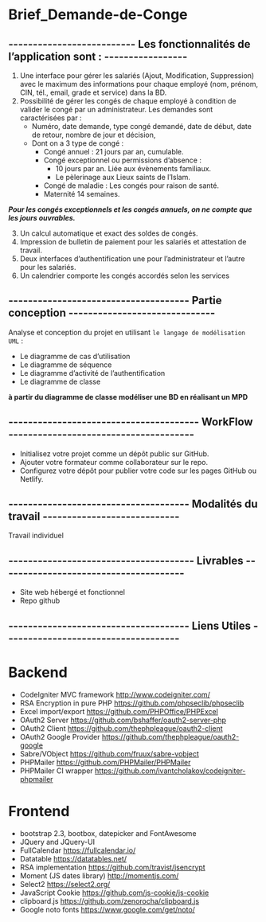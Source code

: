 # Brief_Demande-de-Conge
## -------------------------- Les fonctionnalités de l’application sont : -----------------
1. Une interface pour gérer les salariés (Ajout, Modification, Suppression)  avec le maximum des informations pour chaque employé (nom, prénom, CIN, tél., email, grade et service) dans la BD.
2. Possibilité de gérer les congés de chaque employé à condition de valider le congé par un administrateur. Les demandes sont caractérisées par : 
    - Numéro, date demande, type congé demandé, date de début, date de retour, nombre de jour et décision, 
    - Dont on a 3 type de congé :  
        * Congé annuel : 21 jours par an, cumulable.  
        * Congé exceptionnel ou permissions d’absence : 
            - 10 jours par an. Liée aux évènements familiaux. 
            - Le pèlerinage aux Lieux saints de l’Islam.  
        * Congé de maladie : Les congés pour raison de santé.  
        * Maternité 14 semaines.

***Pour les congés exceptionnels et les congés annuels, on ne compte que les jours ouvrables.***

3. Un calcul automatique et exact des soldes de congés.
4. Impression de bulletin de paiement pour les salariés et attestation de travail.
5. Deux interfaces d’authentification une pour l’administrateur et l’autre pour les salariés.
6. Un calendrier comporte les congés accordés selon les services

## ------------------------------------- Partie conception ------------------------------
Analyse et conception du projet en utilisant ```le langage de modélisation UML``` :
 - Le diagramme de cas d’utilisation
 - Le diagramme de séquence
 - Le diagramme d’activité de l’authentification
 - Le diagramme de classe 

**à partir du diagramme de classe modéliser une BD en réalisant un MPD**

## --------------------------------------- WorkFlow --------------------------------------
- Initialisez votre projet comme un dépôt public sur GitHub.
- Ajouter votre formateur comme collaborateur sur le repo.
- Configurez votre dépôt pour publier votre code sur les pages GitHub ou Netlify.
    
## ------------------------------------- Modalités du travail ----------------------------
Travail individuel

## -------------------------------------- Livrables --------------------------------------
- Site web hébergé et fonctionnel
- Repo github

## ------------------------------------- Liens Utiles ------------------------------------

# Backend
- CodeIgniter MVC framework http://www.codeigniter.com/
- RSA Encryption in pure PHP https://github.com/phpseclib/phpseclib
- Excel import/export https://github.com/PHPOffice/PHPExcel
- OAuth2 Server https://github.com/bshaffer/oauth2-server-php
- OAuth2 Client https://github.com/thephpleague/oauth2-client
- OAuth2 Google Provider https://github.com/thephpleague/oauth2-google
- Sabre/VObject https://github.com/fruux/sabre-vobject
- PHPMailer https://github.com/PHPMailer/PHPMailer
- PHPMailer CI wrapper https://github.com/ivantcholakov/codeigniter-phpmailer

# Frontend
- bootstrap 2.3, bootbox, datepicker and FontAwesome
- JQuery and JQuery-UI
- FullCalendar https://fullcalendar.io/
- Datatable https://datatables.net/
- RSA implementation https://github.com/travist/jsencrypt
- Moment (JS dates library) http://momentjs.com/
- Select2 https://select2.org/
- JavaScript Cookie https://github.com/js-cookie/js-cookie
- clipboard.js https://github.com/zenorocha/clipboard.js
- Google noto fonts https://www.google.com/get/noto/
